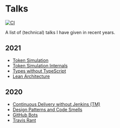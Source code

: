 # Talks

[![CI](https://github.com/nikku/talks/actions/workflows/CI.yml/badge.svg)](https://github.com/nikku/talks/actions/workflows/CI.yml)

A list of (technical) talks I have given in recent years.

## 2021

* [Token Simulation](./talks/2021-token-simulation#readme)
* [Token Simulation Internals](./talks/2021-token-simulation-internals#readme)
* [Types without TypeScript](./talks/2021-types-without-typescript#readme)
* [Lean Architecture](./talks/2021-lean-architecture#readme)


## 2020

* [Continuous Delivery without Jenkins (TM)](./talks/2020-continuous-delivery-without-jenkins-tm#readme)
* [Design Patterns and Code Smells](./talks/2020-design-pattern-code-smells#readme)
* [GitHub Bots](./talks/2020-github-bots#readme)
* [Travis Rant](./talks/2020-travis-rant#readme)
